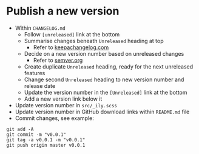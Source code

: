 Publish a new version
=====================

- Within `CHANGELOG.md`
    - Follow `[unreleased]` link at the bottom
    - Summarise changes beneath `Unreleased` heading at top
        - Refer to [keepachangelog.com](http://keepachangelog.com) 
    - Decide on a new version number based on unreleased changes
        - Refer to [semver.org](http://semver.org)
    - Create duplicate `Unreleased` heading, ready for the next unreleased features
    - Change second `Unreleased` heading to new version number and release date
    - Update the version number in the `[Unreleased]` link at the bottom
    - Add a new version link below it
- Update version number in `src/_ily.scss`
- Update version number in GitHub download links within `README.md` file
- Commit changes, see example:

```
git add -A
git commit -m "v0.0.1"
git tag -a v0.0.1 -m "v0.0.1"
git push origin master v0.0.1
```
